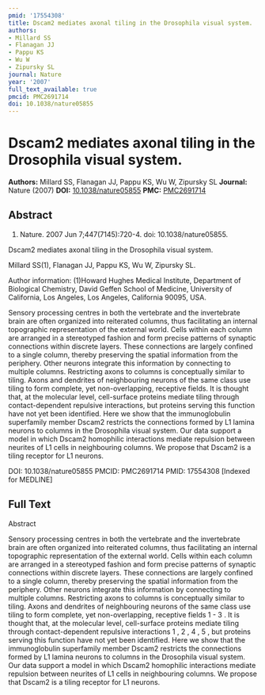```yaml
---
pmid: '17554308'
title: Dscam2 mediates axonal tiling in the Drosophila visual system.
authors:
- Millard SS
- Flanagan JJ
- Pappu KS
- Wu W
- Zipursky SL
journal: Nature
year: '2007'
full_text_available: true
pmcid: PMC2691714
doi: 10.1038/nature05855
---
```


# Dscam2 mediates axonal tiling in the Drosophila visual system.
**Authors:** Millard SS, Flanagan JJ, Pappu KS, Wu W, Zipursky SL
**Journal:** Nature (2007)
**DOI:** [10.1038/nature05855](https://doi.org/10.1038/nature05855)
**PMC:** [PMC2691714](https://www.ncbi.nlm.nih.gov/pmc/articles/PMC2691714/)

## Abstract

1. Nature. 2007 Jun 7;447(7145):720-4. doi: 10.1038/nature05855.

Dscam2 mediates axonal tiling in the Drosophila visual system.

Millard SS(1), Flanagan JJ, Pappu KS, Wu W, Zipursky SL.

Author information:
(1)Howard Hughes Medical Institute, Department of Biological Chemistry, David 
Geffen School of Medicine, University of California, Los Angeles, Los Angeles, 
California 90095, USA.

Sensory processing centres in both the vertebrate and the invertebrate brain are 
often organized into reiterated columns, thus facilitating an internal 
topographic representation of the external world. Cells within each column are 
arranged in a stereotyped fashion and form precise patterns of synaptic 
connections within discrete layers. These connections are largely confined to a 
single column, thereby preserving the spatial information from the periphery. 
Other neurons integrate this information by connecting to multiple columns. 
Restricting axons to columns is conceptually similar to tiling. Axons and 
dendrites of neighbouring neurons of the same class use tiling to form complete, 
yet non-overlapping, receptive fields. It is thought that, at the molecular 
level, cell-surface proteins mediate tiling through contact-dependent repulsive 
interactions, but proteins serving this function have not yet been identified. 
Here we show that the immunoglobulin superfamily member Dscam2 restricts the 
connections formed by L1 lamina neurons to columns in the Drosophila visual 
system. Our data support a model in which Dscam2 homophilic interactions mediate 
repulsion between neurites of L1 cells in neighbouring columns. We propose that 
Dscam2 is a tiling receptor for L1 neurons.

DOI: 10.1038/nature05855
PMCID: PMC2691714
PMID: 17554308 [Indexed for MEDLINE]

## Full Text

Abstract

Sensory processing centres in both the vertebrate and the invertebrate brain are often organized into reiterated columns, thus facilitating an internal topographic representation of the external world. Cells within each column are arranged in a stereotyped fashion and form precise patterns of synaptic connections within discrete layers. These connections are largely confined to a single column, thereby preserving the spatial information from the periphery. Other neurons integrate this information by connecting to multiple columns. Restricting axons to columns is conceptually similar to tiling. Axons and dendrites of neighbouring neurons of the same class use tiling to form complete, yet non-overlapping, receptive fields 1 - 3 . It is thought that, at the molecular level, cell-surface proteins mediate tiling through contact-dependent repulsive interactions 1 , 2 , 4 , 5 , but proteins serving this function have not yet been identified. Here we show that the immunoglobulin superfamily member Dscam2 restricts the connections formed by L1 lamina neurons to columns in the Drosophila visual system. Our data support a model in which Dscam2 homophilic interactions mediate repulsion between neurites of L1 cells in neighbouring columns. We propose that Dscam2 is a tiling receptor for L1 neurons.
